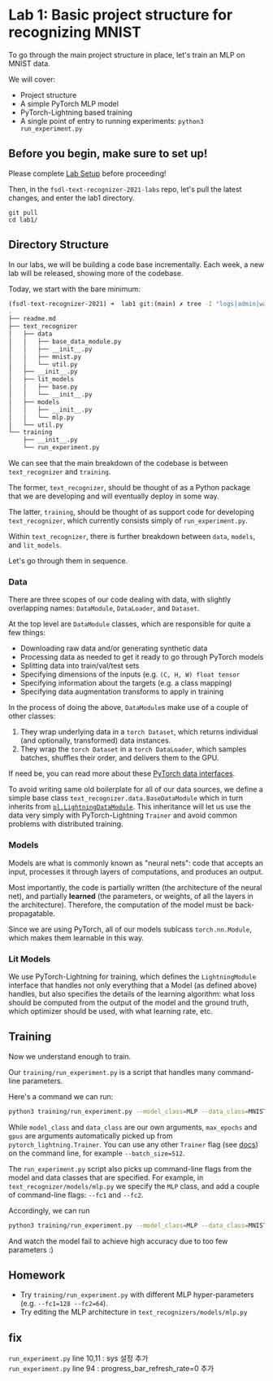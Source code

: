 # Lab 1: Basic project structure for recognizing MNIST

To go through the main project structure in place, let's train an MLP on MNIST data.

We will cover:

- Project structure
- A simple PyTorch MLP model
- PyTorch-Lightning based training
- A single point of entry to running experiments: `python3 run_experiment.py`

## Before you begin, make sure to set up!

Please complete [Lab Setup](/setup/readme.md) before proceeding!

Then, in the `fsdl-text-recognizer-2021-labs` repo, let's pull the latest changes, and enter the lab1 directory.

```
git pull
cd lab1/
```

## Directory Structure

In our labs, we will be building a code base incrementally.
Each week, a new lab will be released, showing more of the codebase.

Today, we start with the bare minimum:

```sh
(fsdl-text-recognizer-2021) ➜  lab1 git:(main) ✗ tree -I "logs|admin|wandb|__pycache__"
.
├── readme.md
├── text_recognizer
│   ├── data
│   │   ├── base_data_module.py
│   │   ├── __init__.py
│   │   ├── mnist.py
│   │   └── util.py
│   ├── __init__.py
│   ├── lit_models
│   │   ├── base.py
│   │   └── __init__.py
│   ├── models
│   │   ├── __init__.py
│   │   └── mlp.py
│   └── util.py
└── training
    ├── __init__.py
    └── run_experiment.py
```

We can see that the main breakdown of the codebase is between `text_recognizer` and `training`.

The former, `text_recognizer`, should be thought of as a Python package that we are developing and will eventually deploy in some way.

The latter, `training`, should be thought of as support code for developing `text_recognizer`, which currently consists simply of `run_experiment.py`.

Within `text_recognizer`, there is further breakdown between `data`, `models`, and `lit_models`.

Let's go through them in sequence.

### Data

There are three scopes of our code dealing with data, with slightly overlapping names: `DataModule`, `DataLoader`, and `Dataset`.

At the top level are `DataModule` classes, which are responsible for quite a few things:

- Downloading raw data and/or generating synthetic data
- Processing data as needed to get it ready to go through PyTorch models
- Splitting data into train/val/test sets
- Specifying dimensions of the inputs (e.g. `(C, H, W) float tensor`
- Specifying information about the targets (e.g. a class mapping)
- Specifying data augmentation transforms to apply in training

In the process of doing the above, `DataModule`s make use of a couple of other classes:

1. They wrap underlying data in a `torch Dataset`, which returns individual (and optionally, transformed) data instances.
2. They wrap the `torch Dataset` in a `torch DataLoader`, which samples batches, shuffles their order, and delivers them to the GPU.

If need be, you can read more about these [PyTorch data interfaces](https://pytorch.org/docs/stable/data.html).

To avoid writing same old boilerplate for all of our data sources, we define a simple base class `text_recognizer.data.BaseDataModule` which in turn inherits from [`pl.LightningDataModule`](https://pytorch-lightning.readthedocs.io/en/latest/extensions/datamodules.html).
This inheritance will let us use the data very simply with PyTorch-Lightning `Trainer` and avoid common problems with distributed training.

### Models

Models are what is commonly known as "neural nets": code that accepts an input, processes it through layers of computations, and produces an output.

Most importantly, the code is partially written (the architecture of the neural net), and partially **learned** (the parameters, or weights, of all the layers in the architecture).
Therefore, the computation of the model must be back-propagatable.

Since we are using PyTorch, all of our models sublcass `torch.nn.Module`, which makes them learnable in this way.

### Lit Models

We use PyTorch-Lightning for training, which defines the `LightningModule` interface that handles not only everything that a Model (as defined above) handles, but also specifies the details of the learning algorithm: what loss should be computed from the output of the model and the ground truth, which optimizer should be used, with what learning rate, etc.

## Training

Now we understand enough to train.

Our `training/run_experiment.py` is a script that handles many command-line parameters.

Here's a command we can run:

```sh
python3 training/run_experiment.py --model_class=MLP --data_class=MNIST --max_epochs=5 --gpus=1
```

While `model_class` and `data_class` are our own arguments, `max_epochs` and `gpus` are arguments automatically picked up from `pytorch_lightning.Trainer`.
You can use any other `Trainer` flag (see [docs](https://pytorch-lightning.readthedocs.io/en/latest/trainer.html#trainer-flags)) on the command line, for example `--batch_size=512`.

The `run_experiment.py` script also picks up command-line flags from the model and data classes that are specified.
For example, in `text_recognizer/models/mlp.py` we specify the `MLP` class, and add a couple of command-line flags: `--fc1` and `--fc2`.

Accordingly, we can run

```sh
python3 training/run_experiment.py --model_class=MLP --data_class=MNIST --max_epochs=5 --gpus=1 --fc1=4 --fc2=8
```

And watch the model fail to achieve high accuracy due to too few parameters :)

## Homework

- Try `training/run_experiment.py` with different MLP hyper-parameters (e.g. `--fc1=128 --fc2=64`).
- Try editing the MLP architecture in `text_recognizers/models/mlp.py`

## fix 
`run_experiment.py` line 10,11 : sys 설정 추가  
`run_experiment.py` line 94 : progress_bar_refresh_rate=0 추가  